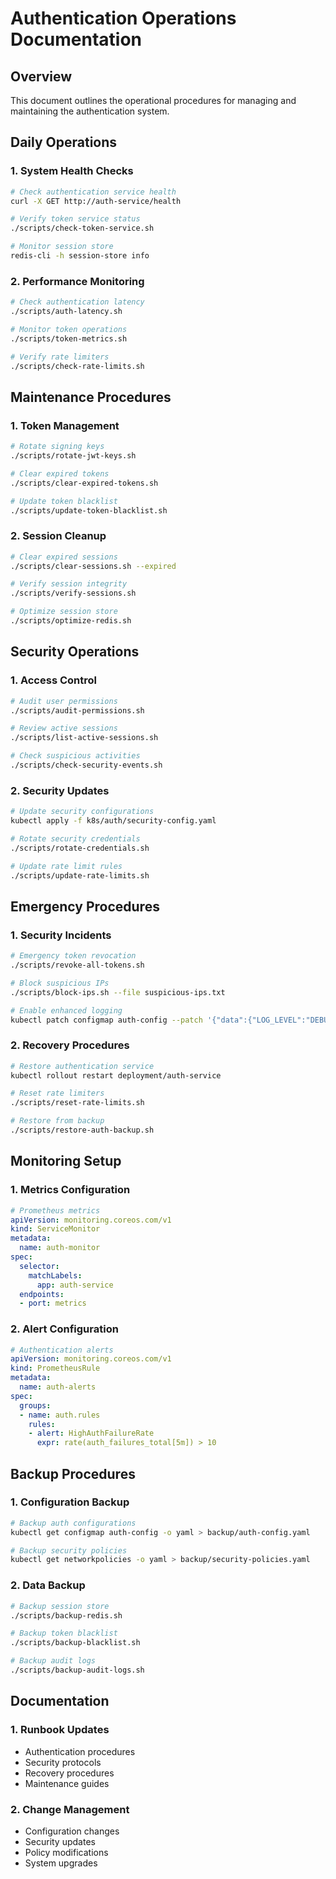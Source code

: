 # Authentication Operations Documentation

## Overview
This document outlines the operational procedures for managing and maintaining the authentication system.

## Daily Operations

### 1. System Health Checks
```bash
# Check authentication service health
curl -X GET http://auth-service/health

# Verify token service status
./scripts/check-token-service.sh

# Monitor session store
redis-cli -h session-store info
```

### 2. Performance Monitoring
```bash
# Check authentication latency
./scripts/auth-latency.sh

# Monitor token operations
./scripts/token-metrics.sh

# Verify rate limiters
./scripts/check-rate-limits.sh
```

## Maintenance Procedures

### 1. Token Management
```bash
# Rotate signing keys
./scripts/rotate-jwt-keys.sh

# Clear expired tokens
./scripts/clear-expired-tokens.sh

# Update token blacklist
./scripts/update-token-blacklist.sh
```

### 2. Session Cleanup
```bash
# Clear expired sessions
./scripts/clear-sessions.sh --expired

# Verify session integrity
./scripts/verify-sessions.sh

# Optimize session store
./scripts/optimize-redis.sh
```

## Security Operations

### 1. Access Control
```bash
# Audit user permissions
./scripts/audit-permissions.sh

# Review active sessions
./scripts/list-active-sessions.sh

# Check suspicious activities
./scripts/check-security-events.sh
```

### 2. Security Updates
```bash
# Update security configurations
kubectl apply -f k8s/auth/security-config.yaml

# Rotate security credentials
./scripts/rotate-credentials.sh

# Update rate limit rules
./scripts/update-rate-limits.sh
```

## Emergency Procedures

### 1. Security Incidents
```bash
# Emergency token revocation
./scripts/revoke-all-tokens.sh

# Block suspicious IPs
./scripts/block-ips.sh --file suspicious-ips.txt

# Enable enhanced logging
kubectl patch configmap auth-config --patch '{"data":{"LOG_LEVEL":"DEBUG"}}'
```

### 2. Recovery Procedures
```bash
# Restore authentication service
kubectl rollout restart deployment/auth-service

# Reset rate limiters
./scripts/reset-rate-limits.sh

# Restore from backup
./scripts/restore-auth-backup.sh
```

## Monitoring Setup

### 1. Metrics Configuration
```yaml
# Prometheus metrics
apiVersion: monitoring.coreos.com/v1
kind: ServiceMonitor
metadata:
  name: auth-monitor
spec:
  selector:
    matchLabels:
      app: auth-service
  endpoints:
  - port: metrics
```

### 2. Alert Configuration
```yaml
# Authentication alerts
apiVersion: monitoring.coreos.com/v1
kind: PrometheusRule
metadata:
  name: auth-alerts
spec:
  groups:
  - name: auth.rules
    rules:
    - alert: HighAuthFailureRate
      expr: rate(auth_failures_total[5m]) > 10
```

## Backup Procedures

### 1. Configuration Backup
```bash
# Backup auth configurations
kubectl get configmap auth-config -o yaml > backup/auth-config.yaml

# Backup security policies
kubectl get networkpolicies -o yaml > backup/security-policies.yaml
```

### 2. Data Backup
```bash
# Backup session store
./scripts/backup-redis.sh

# Backup token blacklist
./scripts/backup-blacklist.sh

# Backup audit logs
./scripts/backup-audit-logs.sh
```

## Documentation

### 1. Runbook Updates
- Authentication procedures
- Security protocols
- Recovery procedures
- Maintenance guides

### 2. Change Management
- Configuration changes
- Security updates
- Policy modifications
- System upgrades
